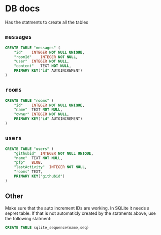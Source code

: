 # DB docs

Has the statments to create all the tables

## `messages`

```sql
CREATE TABLE "messages" (
	"id"	INTEGER NOT NULL UNIQUE,
	"roomId"	INTEGER NOT NULL,
	"user"	INTEGER NOT NULL,
	"content"	TEXT NOT NULL,
	PRIMARY KEY("id" AUTOINCREMENT)
)
```

## `rooms`

```sql
CREATE TABLE "rooms" (
	"id"	INTEGER NOT NULL UNIQUE,
	"name"	TEXT NOT NULL,
	"owner"	INTEGER NOT NULL,
	PRIMARY KEY("id" AUTOINCREMENT)
)
```

## `users`

```sql
CREATE TABLE "users" (
	"githubid"	INTEGER NOT NULL UNIQUE,
	"name"	TEXT NOT NULL,
	"pfp"	BLOB,
	"lastActivity"	INTEGER NOT NULL,
	"rooms"	TEXT,
	PRIMARY KEY("githubid")
)
```

## Other

Make sure that the auto increment IDs are working. In SQLite it needs a sepret table. If that is not automaticly created by the statments above, use the following statment:

```sql
CREATE TABLE sqlite_sequence(name,seq)
```